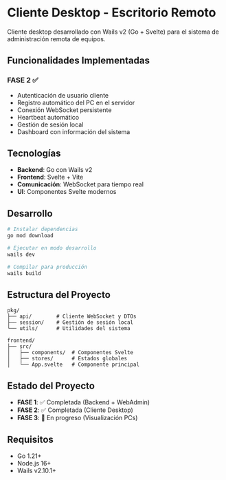 # Cliente Desktop - Escritorio Remoto

Cliente desktop desarrollado con Wails v2 (Go + Svelte) para el sistema de administración remota de equipos.

## Funcionalidades Implementadas

### FASE 2 ✅
- Autenticación de usuario cliente
- Registro automático del PC en el servidor
- Conexión WebSocket persistente
- Heartbeat automático
- Gestión de sesión local
- Dashboard con información del sistema

## Tecnologías

- **Backend**: Go con Wails v2
- **Frontend**: Svelte + Vite
- **Comunicación**: WebSocket para tiempo real
- **UI**: Componentes Svelte modernos

## Desarrollo

```bash
# Instalar dependencias
go mod download

# Ejecutar en modo desarrollo
wails dev

# Compilar para producción
wails build
```

## Estructura del Proyecto

```
pkg/
├── api/        # Cliente WebSocket y DTOs
├── session/    # Gestión de sesión local
└── utils/      # Utilidades del sistema

frontend/
├── src/
│   ├── components/  # Componentes Svelte
│   ├── stores/      # Estados globales
│   └── App.svelte   # Componente principal
```

## Estado del Proyecto

- **FASE 1**: ✅ Completada (Backend + WebAdmin)
- **FASE 2**: ✅ Completada (Cliente Desktop)
- **FASE 3**: 🔄 En progreso (Visualización PCs)

## Requisitos

- Go 1.21+
- Node.js 16+
- Wails v2.10.1+

